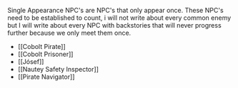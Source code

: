Single Appearance NPC's are NPC's that only appear once. These NPC's need to be established to count, i will not write about every common enemy but I will write about every NPC with backstories that will never progress further because we only meet them once.

- [[Cobolt Pirate]]
- [[Cobolt Prisoner]]
- [[Jósef]]
 - [[Nautey Safety Inspector]]
 - [[Pirate Navigator]]